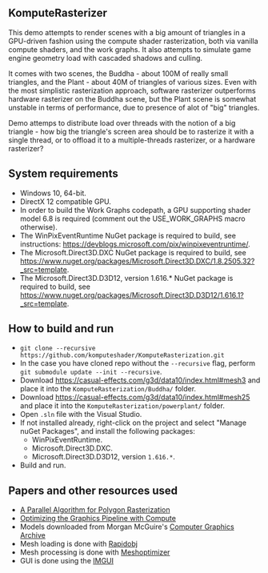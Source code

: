 ## KomputeRasterizer
This demo attempts to render scenes with a big amount of triangles in a GPU-driven fashion using the compute shader rasterization, both via vanilla compute shaders, and the work graphs. It also attempts to simulate game engine geometry load with cascaded shadows and culling.

It comes with two scenes, the Buddha - about 100M of really small triangles, and the Plant - about 40M of triangles of various sizes. Even with the most simplistic rasterization approach, software rasterizer outperforms hardware rasterizer on the Buddha scene, but the Plant scene is somewhat unstable in terms of performance, due to presence of alot of "big" triangles.

Demo attemps to distribute load over threads  with the notion of a big triangle - how big the triangle's screen area should be to rasterize it with a single thread, or to offload it to a multiple-threads rasterizer, or a hardware rasterizer?

## System requirements
* Windows 10, 64-bit.
* DirectX 12 compatible GPU.
* In order to build the Work Graphs codepath, a GPU supporting shader model 6.8 is required (comment out the USE_WORK_GRAPHS macro otherwise).
* The WinPixEventRuntime NuGet package is required to build, see instructions: https://devblogs.microsoft.com/pix/winpixeventruntime/.
* The Microsoft.Direct3D.DXC NuGet package is required to build, see https://www.nuget.org/packages/Microsoft.Direct3D.DXC/1.8.2505.32?_src=template.
* The Microsoft.Direct3D.D3D12, version 1.616.* NuGet package is required to build, see https://www.nuget.org/packages/Microsoft.Direct3D.D3D12/1.616.1?_src=template.

## How to build and run
* `git clone --recursive https://github.com/komputeshader/KomputeRasterization.git`
* In the case you have cloned repo without the `--recursive` flag, perform `git submodule update --init --recursive`.
* Download https://casual-effects.com/g3d/data10/index.html#mesh3 and place it into the `KomputeRasterization/Buddha/` folder.
* Download https://casual-effects.com/g3d/data10/index.html#mesh25 and place it into the `KomputeRasterization/powerplant/` folder.
* Open `.sln` file with the Visual Studio.
* If not installed already, right-click on the project and select "Manage nuGet Packages", and install the following packages:
  * WinPixEventRuntime.
  * Microsoft.Direct3D.DXC.
  * Microsoft.Direct3D.D3D12, version `1.616.*`.
* Build and run.

## Papers and other resources used
* [A Parallel Algorithm for Polygon Rasterization](https://www.cs.drexel.edu/~david/Classes/Papers/comp175-06-pineda.pdf)
* [Optimizing the Graphics Pipeline with Compute](https://frostbite-wp-prd.s3.amazonaws.com/wp-content/uploads/2016/03/29204330/GDC_2016_Compute.pdf)
* Models downloaded from Morgan McGuire's [Computer Graphics Archive](https://casual-effects.com/data)
* Mesh loading is done with [Rapidobj](https://github.com/guybrush77/rapidobj)
* Mesh processing is done with [Meshoptimizer](https://github.com/zeux/meshoptimizer)
* GUI is done using the [IMGUI](https://github.com/ocornut/imgui)
